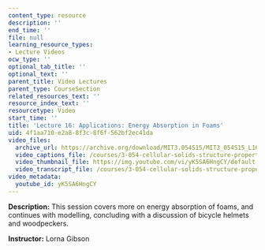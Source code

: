 ```yaml
---
content_type: resource
description: ''
end_time: ''
file: null
learning_resource_types:
- Lecture Videos
ocw_type: ''
optional_tab_title: ''
optional_text: ''
parent_title: Video Lectures
parent_type: CourseSection
related_resources_text: ''
resource_index_text: ''
resourcetype: Video
start_time: ''
title: 'Lecture 16: Applications: Energy Absorption in Foams'
uid: 4f1aa710-e2a8-8f3c-8f6f-562bf2ec41da
video_files:
  archive_url: https://archive.org/download/MIT3.054S15/MIT3_054S15_L16_300k.mp4
  video_captions_file: /courses/3-054-cellular-solids-structure-properties-and-applications-spring-2015/c0155fc230d459c1be2d99b4b2acaf1c_yK5SA6HngCY.vtt
  video_thumbnail_file: https://img.youtube.com/vi/yK5SA6HngCY/default.jpg
  video_transcript_file: /courses/3-054-cellular-solids-structure-properties-and-applications-spring-2015/5c96196b34b943f33b6a8eb427967e4a_yK5SA6HngCY.pdf
video_metadata:
  youtube_id: yK5SA6HngCY
---
```


**Description:** This session covers more on energy absorption of foams, and continues with modelling, concluding with a discussion of bicycle helmets and woodpeckers.

**Instructor:** Lorna Gibson



